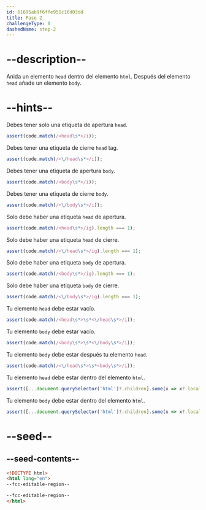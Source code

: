```yaml
---
id: 61695ab9f6ffe951c16d03dd
title: Paso 2
challengeType: 0
dashedName: step-2
---
```


# --description--

Anida un elemento `head` dentro del elemento `html`. Después del elemento `head` añade un elemento `body`.

# --hints--

Debes tener solo una etiqueta de apertura `head`.

```js
assert(code.match(/<head\s*>/i));
```

Debes tener una etiqueta de cierre `head` tag.

```js
assert(code.match(/<\/head\s*>/i));
```

Debes tener una etiqueta de apertura `body`.

```js
assert(code.match(/<body\s*>/i));
```

Debes tener una etiqueta de cierre `body`.

```js
assert(code.match(/<\/body\s*>/i));
```

Solo debe haber una etiqueta `head` de apertura.

```js
assert(code.match(/<head\s*>/ig).length === 1);
```

Solo debe haber una etiqueta `head` de cierre.

```js
assert(code.match(/<\/head\s*>/ig).length === 1);
```

Solo debe haber una etiqueta `body` de apertura.

```js
assert(code.match(/<body\s*>/ig).length === 1);
```

Solo debe haber una etiqueta `body` de cierre.

```js
assert(code.match(/<\/body\s*>/ig).length === 1);
```

Tu elemento `head` debe estar vacío.

```js
assert(code.match(/<head\s*>\s*<\/head\s*>/i));
```

Tu elemento `body` debe estar vacío.

```js
assert(code.match(/<body\s*>\s*<\/body\s*>/i));
```

Tu elemento `body` debe estar después tu elemento `head`.

```js
assert(code.match(/<\/head\s*>\s*<body\s*>/i));
```

Tu elemento `head` debe estar dentro del elemento `html`.

```js
assert([...document.querySelector('html')?.children].some(x => x?.localName === 'head'));
```

Tu elemento `body` debe estar dentro del elemento `html`.

```js
assert([...document.querySelector('html')?.children].some(x => x?.localName === 'body'));
```

# --seed--

## --seed-contents--

```html
<!DOCTYPE html>
<html lang="en">
--fcc-editable-region--

--fcc-editable-region--
</html>
```
